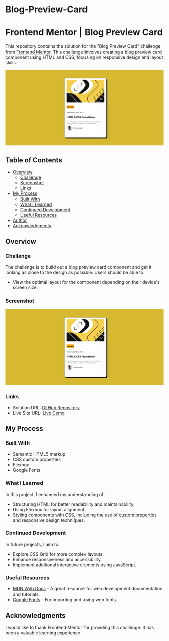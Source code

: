 # Blog-Preview-Card

# Frontend Mentor | Blog Preview Card

This repository contains the solution for the "Blog Preview Card" challenge from [Frontend Mentor](https://www.frontendmentor.io). This challenge involves creating a blog preview card component using HTML and CSS, focusing on responsive design and layout skills.

![Blog Preview Card Screenshot](./assets/images/screenshot.png)

## Table of Contents

- [Overview](#overview)
  - [Challenge](#challenge)
  - [Screenshot](#screenshot)
  - [Links](#links)
- [My Process](#my-process)
  - [Built With](#built-with)
  - [What I Learned](#what-i-learned)
  - [Continued Development](#continued-development)
  - [Useful Resources](#useful-resources)
- [Author](#author)
- [Acknowledgments](#acknowledgments)

## Overview

### Challenge

The challenge is to build out a blog preview card component and get it looking as close to the design as possible. Users should be able to:

- View the optimal layout for the component depending on their device's screen size.

### Screenshot

![Screenshot](./assets/images/screenshot.png)

### Links

- Solution URL: [GitHub Repository](https://github.com/Dev-Farhan/Blog-Preview-Card)
- Live Site URL: [Live Demo](https://blog-preview-card-sage.vercel.app/)

## My Process

### Built With

- Semantic HTML5 markup
- CSS custom properties
- Flexbox
- Google Fonts

### What I Learned

In this project, I enhanced my understanding of:

- Structuring HTML for better readability and maintainability.
- Using Flexbox for layout alignment.
- Styling components with CSS, including the use of custom properties and responsive design techniques.

### Continued Development

In future projects, I aim to:

- Explore CSS Grid for more complex layouts.
- Enhance responsiveness and accessibility.
- Implement additional interactive elements using JavaScript.

### Useful Resources

- [MDN Web Docs](https://developer.mozilla.org/en-US/) - A great resource for web development documentation and tutorials.
- [Google Fonts](https://fonts.google.com/) - For importing and using web fonts.

## Acknowledgments

I would like to thank Frontend Mentor for providing this challenge. It has been a valuable learning experience.
